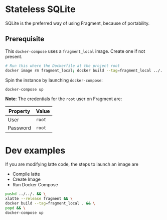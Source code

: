 # Stateless SQLite
SQLite is the preferred way of using Fragment, because of portability.

## Prerequisite

This `docker-compose` uses a `fragment_local` image. Create one
if not present.
```bash
# Run this where the Dockerfile at the project root
docker image rm fragment_local; docker build --tag=fragment_local ../../.
```

Spin the instance by launching `docker-compose`:
```bash
docker-compose up
```
**Note**: The credentials for the `root` user on Fragment are:

Property | Value
---------|--------
User     | `root`
Password | `root`


# Dev examples
If you are modifying latte code, the steps to launch an image are

- Compile latte
- Create Image
- Run Docker Compose

```bash
pushd ../../. && \
xlatte --release fragment && \
docker build --tag=fragment_local . && \
popd && \
docker-compose up
```